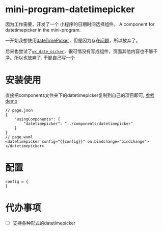 # mini-program-datetimepicker
因为工作需要，开发了一个 小程序的日期时间选择组件。 
A component for datetimepicker in the mini-program.

一开始我想使用[dateTimePicker](https://github.com/shuangjie/dateTimePicker)，但是因为存在[问题](https://github.com/shuangjie/dateTimePicker/issues/1)，所以放弃了。

后来也尝试了[`wx_date_picker`](https://github.com/Huge-HD/wx_date_picker)，很可惜没有写成组件，页面其他内容也不够干净。所以也放弃了. 干脆自己写一个

# 安装使用
直接把components文件夹下的datetimepicker复制到自己的项目即可,
[参考demo](./pages/index.wxml)
```
// page.json
{
    "usingComponents": {
        "datetimepicker": "../components/datetimepicker"
    }
}
// page.wxml
<datetimepicker config="{{config}}" on:bindchange="bindchange"></datetimepicker>
```

# 配置
```
config = {
}
```


# 代办事项
* [ ] 支持各种形式的datetimepicker

